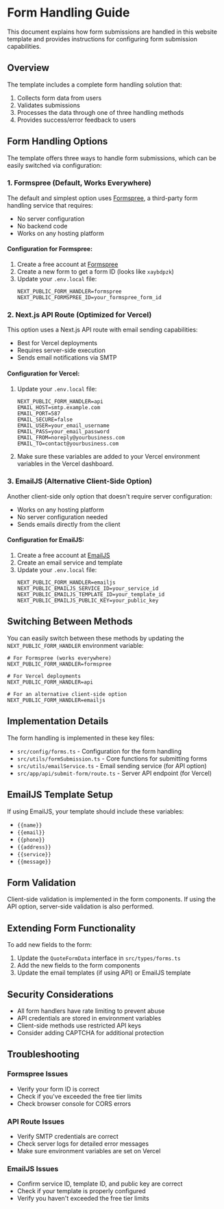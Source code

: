 # Form Handling Guide

This document explains how form submissions are handled in this website template and provides instructions for configuring form submission capabilities.

## Overview

The template includes a complete form handling solution that:

1. Collects form data from users
2. Validates submissions
3. Processes the data through one of three handling methods
4. Provides success/error feedback to users

## Form Handling Options

The template offers three ways to handle form submissions, which can be easily switched via configuration:

### 1. Formspree (Default, Works Everywhere)

The default and simplest option uses [Formspree](https://formspree.io/), a third-party form handling service that requires:
- No server configuration
- No backend code
- Works on any hosting platform

#### Configuration for Formspree:

1. Create a free account at [Formspree](https://formspree.io/)
2. Create a new form to get a form ID (looks like `xaybdpzk`)
3. Update your `.env.local` file:
   ```
   NEXT_PUBLIC_FORM_HANDLER=formspree
   NEXT_PUBLIC_FORMSPREE_ID=your_formspree_form_id
   ```

### 2. Next.js API Route (Optimized for Vercel)

This option uses a Next.js API route with email sending capabilities:
- Best for Vercel deployments
- Requires server-side execution
- Sends email notifications via SMTP

#### Configuration for Vercel:

1. Update your `.env.local` file:
   ```
   NEXT_PUBLIC_FORM_HANDLER=api
   EMAIL_HOST=smtp.example.com
   EMAIL_PORT=587
   EMAIL_SECURE=false
   EMAIL_USER=your_email_username
   EMAIL_PASS=your_email_password
   EMAIL_FROM=noreply@yourbusiness.com
   EMAIL_TO=contact@yourbusiness.com
   ```

2. Make sure these variables are added to your Vercel environment variables in the Vercel dashboard.

### 3. EmailJS (Alternative Client-Side Option)

Another client-side only option that doesn't require server configuration:
- Works on any hosting platform
- No server configuration needed
- Sends emails directly from the client

#### Configuration for EmailJS:

1. Create a free account at [EmailJS](https://www.emailjs.com/)
2. Create an email service and template 
3. Update your `.env.local` file:
   ```
   NEXT_PUBLIC_FORM_HANDLER=emailjs
   NEXT_PUBLIC_EMAILJS_SERVICE_ID=your_service_id
   NEXT_PUBLIC_EMAILJS_TEMPLATE_ID=your_template_id
   NEXT_PUBLIC_EMAILJS_PUBLIC_KEY=your_public_key
   ```

## Switching Between Methods

You can easily switch between these methods by updating the `NEXT_PUBLIC_FORM_HANDLER` environment variable:

```
# For Formspree (works everywhere)
NEXT_PUBLIC_FORM_HANDLER=formspree

# For Vercel deployments
NEXT_PUBLIC_FORM_HANDLER=api

# For an alternative client-side option
NEXT_PUBLIC_FORM_HANDLER=emailjs
```

## Implementation Details

The form handling is implemented in these key files:

- `src/config/forms.ts` - Configuration for the form handling
- `src/utils/formSubmission.ts` - Core functions for submitting forms
- `src/utils/emailService.ts` - Email sending service (for API option)
- `src/app/api/submit-form/route.ts` - Server API endpoint (for Vercel)

## EmailJS Template Setup

If using EmailJS, your template should include these variables:
- `{{name}}`
- `{{email}}`
- `{{phone}}`
- `{{address}}`
- `{{service}}`
- `{{message}}`

## Form Validation

Client-side validation is implemented in the form components. If using the API option, server-side validation is also performed.

## Extending Form Functionality

To add new fields to the form:

1. Update the `QuoteFormData` interface in `src/types/forms.ts`
2. Add the new fields to the form components
3. Update the email templates (if using API) or EmailJS template

## Security Considerations

- All form handlers have rate limiting to prevent abuse
- API credentials are stored in environment variables
- Client-side methods use restricted API keys
- Consider adding CAPTCHA for additional protection

## Troubleshooting

### Formspree Issues
- Verify your form ID is correct
- Check if you've exceeded the free tier limits
- Check browser console for CORS errors

### API Route Issues
- Verify SMTP credentials are correct
- Check server logs for detailed error messages
- Make sure environment variables are set on Vercel

### EmailJS Issues
- Confirm service ID, template ID, and public key are correct
- Check if your template is properly configured
- Verify you haven't exceeded the free tier limits 